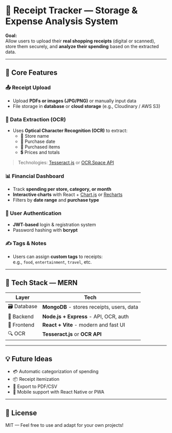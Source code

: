 # 🧾 Receipt Tracker — Storage & Expense Analysis System

**Goal:**  
Allow users to upload their **real shopping receipts** (digital or scanned), store them securely, and **analyze their spending** based on the extracted data.

---

## 🔧 Core Features

### 📤 Receipt Upload
- Upload **PDFs or images (JPG/PNG)** or manually input data  
- File storage in **database** or **cloud storage** (e.g., Cloudinary / AWS S3)

### 🧠 Data Extraction (OCR)
- Uses **Optical Character Recognition (OCR)** to extract:
  - 🏪 Store name  
  - 📅 Purchase date  
  - 🛒 Purchased items  
  - 💲 Prices and totals

> Technologies: [Tesseract.js](https://github.com/naptha/tesseract.js) or [OCR.Space API](https://ocr.space/OCRAPI)

### 📊 Financial Dashboard
- Track **spending per store, category, or month**
- **Interactive charts** with React + [Chart.js](https://www.chartjs.org/) or [Recharts](https://recharts.org/)
- Filters by **date range** and **purchase type**

### 👥 User Authentication
- **JWT-based** login & registration system  
- Password hashing with **bcrypt**

### ✍️ Tags & Notes
- Users can assign **custom tags** to receipts:  
  e.g., `food`, `entertainment`, `travel`, etc.

---

## 🚀 Tech Stack — MERN

| Layer         | Tech                                      |
|---------------|-------------------------------------------|
| 🗃️ Database    | **MongoDB** - stores receipts, users, data |
| 🔌 Backend     | **Node.js + Express** - API, OCR, auth    |
| 🎨 Frontend    | **React + Vite** - modern and fast UI     |
| 🔍 OCR         | **Tesseract.js** or **OCR API**           |

---


## 💡 Future Ideas
- 💳 Automatic categorization of spending
- 📦 Receipt itemization
- 📁 Export to PDF/CSV
- 📱 Mobile support with React Native or PWA

---

## 📌 License

MIT — Feel free to use and adapt for your own projects!

